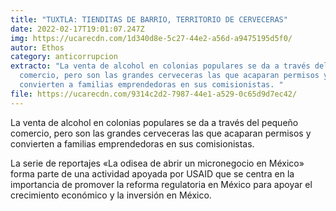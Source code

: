 ```yaml
---
title: "TUXTLA: TIENDITAS DE BARRIO, TERRITORIO DE CERVECERAS"
date: 2022-02-17T19:01:07.247Z
img: https://ucarecdn.com/1d340d8e-5c27-44e2-a56d-a9475195d5f0/
autor: Ethos
category: anticorrupcion
extracto: "La venta de alcohol en colonias populares se da a través del pequeño
  comercio, pero son las grandes cerveceras las que acaparan permisos y
  convierten a familias emprendedoras en sus comisionistas. "
file: https://ucarecdn.com/9314c2d2-7987-44e1-a529-0c65d9d7ec42/
---
```

<!--StartFragment-->

La venta de alcohol en colonias populares se da a través del pequeño comercio, pero son las grandes cerveceras las que acaparan permisos y convierten a familias emprendedoras en sus comisionistas. 

La serie de reportajes «La odisea de abrir un micronegocio en México» forma parte de una actividad apoyada por USAID que se centra en la importancia de promover la reforma regulatoria en México para apoyar el crecimiento económico y la inversión en México.

<!--EndFragment-->